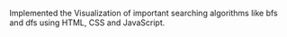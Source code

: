 Implemented the Visualization of important searching algorithms like bfs and dfs using HTML, CSS and JavaScript.

